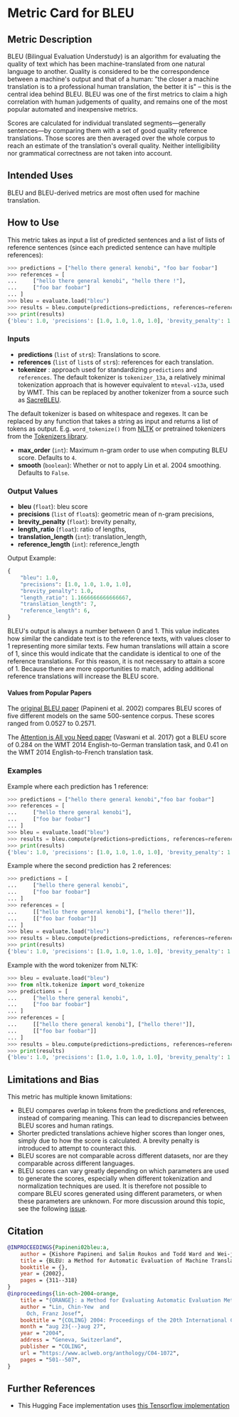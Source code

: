 # Metric Card for BLEU

## Metric Description
BLEU (Bilingual Evaluation Understudy) is an algorithm for evaluating the quality of text which has been machine-translated from one natural language to another. Quality is considered to be the correspondence between a machine's output and that of a human: "the closer a machine translation is to a professional human translation, the better it is" – this is the central idea behind BLEU. BLEU was one of the first metrics to claim a high correlation with human judgements of quality, and remains one of the most popular automated and inexpensive metrics.

Scores are calculated for individual translated segments—generally sentences—by comparing them with a set of good quality reference translations. Those scores are then averaged over the whole corpus to reach an estimate of the translation's overall quality. Neither intelligibility nor grammatical correctness are not taken into account.

## Intended Uses
BLEU and BLEU-derived metrics are most often used for machine translation.

## How to Use

This metric takes as input a list of predicted sentences and a list of lists of reference sentences (since each predicted sentence can have multiple references):

```python
>>> predictions = ["hello there general kenobi", "foo bar foobar"]
>>> references = [
...     ["hello there general kenobi", "hello there !"],
...     ["foo bar foobar"]
... ]
>>> bleu = evaluate.load("bleu")
>>> results = bleu.compute(predictions=predictions, references=references)
>>> print(results)
{'bleu': 1.0, 'precisions': [1.0, 1.0, 1.0, 1.0], 'brevity_penalty': 1.0, 'length_ratio': 1.1666666666666667, 'translation_length': 7, 'reference_length': 6}
```

### Inputs

- **predictions** (`list` of `str`s): Translations to score.
- **references** (`list` of `list`s of `str`s): references for each translation.
- **tokenizer** : approach used for standardizing `predictions` and `references`.
    The default tokenizer is `tokenizer_13a`, a relatively minimal tokenization approach that is however equivalent to `mteval-v13a`, used by WMT.
    This can be replaced by another tokenizer from a source such as [SacreBLEU](https://github.com/mjpost/sacrebleu/tree/master/sacrebleu/tokenizers).

The default tokenizer is based on whitespace and regexes. It can be replaced by any function that takes a string as input and returns a list of tokens as output. E.g. `word_tokenize()` from [NLTK](https://www.nltk.org/api/nltk.tokenize.html) or pretrained tokenizers from the [Tokenizers library](https://huggingface.co/docs/tokenizers/index).

- **max_order** (`int`): Maximum n-gram order to use when computing BLEU score. Defaults to `4`.
- **smooth** (`boolean`): Whether or not to apply Lin et al. 2004 smoothing. Defaults to `False`.

### Output Values

- **bleu** (`float`): bleu score
- **precisions** (`list` of `float`s): geometric mean of n-gram precisions,
- **brevity_penalty** (`float`): brevity penalty,
- **length_ratio** (`float`): ratio of lengths,
- **translation_length** (`int`): translation_length,
- **reference_length** (`int`): reference_length

Output Example:
```python
{
    "bleu": 1.0,
    "precisions": [1.0, 1.0, 1.0, 1.0],
    "brevity_penalty": 1.0,
    "length_ratio": 1.1666666666666667,
    "translation_length": 7,
    "reference_length": 6,
}
```

BLEU's output is always a number between 0 and 1. This value indicates how similar the candidate text is to the reference texts, with values closer to 1 representing more similar texts. Few human translations will attain a score of 1, since this would indicate that the candidate is identical to one of the reference translations. For this reason, it is not necessary to attain a score of 1. Because there are more opportunities to match, adding additional reference translations will increase the BLEU score.

#### Values from Popular Papers
The [original BLEU paper](https://aclanthology.org/P02-1040/) (Papineni et al. 2002) compares BLEU scores of five different models on the same 500-sentence corpus. These scores ranged from 0.0527 to 0.2571.

The [Attention is All you Need paper](https://proceedings.neurips.cc/paper/2017/file/3f5ee243547dee91fbd053c1c4a845aa-Paper.pdf) (Vaswani et al. 2017) got a BLEU score of 0.284 on the WMT 2014 English-to-German translation task, and 0.41 on the WMT 2014 English-to-French translation task.

### Examples

Example where each prediction has 1 reference:
```python
>>> predictions = ["hello there general kenobi","foo bar foobar"]
>>> references = [
...     ["hello there general kenobi"],
...     ["foo bar foobar"]
... ]
>>> bleu = evaluate.load("bleu")
>>> results = bleu.compute(predictions=predictions, references=references)
>>> print(results)
{'bleu': 1.0, 'precisions': [1.0, 1.0, 1.0, 1.0], 'brevity_penalty': 1.0, 'length_ratio': 1.0, 'translation_length': 7, 'reference_length': 7}
```

Example where the second prediction has 2 references:
```python
>>> predictions = [
...     ["hello there general kenobi",
...     ["foo bar foobar"]
... ]
>>> references = [
...     [["hello there general kenobi"], ["hello there!"]],
...     [["foo bar foobar"]]
... ]
>>> bleu = evaluate.load("bleu")
>>> results = bleu.compute(predictions=predictions, references=references)
>>> print(results)
{'bleu': 1.0, 'precisions': [1.0, 1.0, 1.0, 1.0], 'brevity_penalty': 1.0, 'length_ratio': 1.1666666666666667, 'translation_length': 7, 'reference_length': 6}
```

Example with the word tokenizer from NLTK:
```python
>>> bleu = evaluate.load("bleu")
>>> from nltk.tokenize import word_tokenize
>>> predictions = [
...     ["hello there general kenobi",
...     ["foo bar foobar"]
... ]
>>> references = [
...     [["hello there general kenobi"], ["hello there!"]],
...     [["foo bar foobar"]]
... ]
>>> results = bleu.compute(predictions=predictions, references=references, tokenizer=word_tokenize)
>>> print(results)
{'bleu': 1.0, 'precisions': [1.0, 1.0, 1.0, 1.0], 'brevity_penalty': 1.0, 'length_ratio': 1.1666666666666667, 'translation_length': 7, 'reference_length': 6}
```

## Limitations and Bias
This metric has multiple known limitations:
- BLEU compares overlap in tokens from the predictions and references, instead of comparing meaning. This can lead to discrepancies between BLEU scores and human ratings.
- Shorter predicted translations achieve higher scores than longer ones, simply due to how the score is calculated. A brevity penalty is introduced to attempt to counteract this.
- BLEU scores are not comparable across different datasets, nor are they comparable across different languages.
- BLEU scores can vary greatly depending on which parameters are used to generate the scores, especially when different tokenization and normalization techniques are used. It is therefore not possible to compare BLEU scores generated using different parameters, or when these parameters are unknown. For more discussion around this topic, see the following [issue](https://github.com/huggingface/datasets/issues/137).

## Citation
```bibtex
@INPROCEEDINGS{Papineni02bleu:a,
    author = {Kishore Papineni and Salim Roukos and Todd Ward and Wei-jing Zhu},
    title = {BLEU: a Method for Automatic Evaluation of Machine Translation},
    booktitle = {},
    year = {2002},
    pages = {311--318}
}
@inproceedings{lin-och-2004-orange,
    title = "{ORANGE}: a Method for Evaluating Automatic Evaluation Metrics for Machine Translation",
    author = "Lin, Chin-Yew  and
      Och, Franz Josef",
    booktitle = "{COLING} 2004: Proceedings of the 20th International Conference on Computational Linguistics",
    month = "aug 23{--}aug 27",
    year = "2004",
    address = "Geneva, Switzerland",
    publisher = "COLING",
    url = "https://www.aclweb.org/anthology/C04-1072",
    pages = "501--507",
}
```

## Further References
- This Hugging Face implementation uses [this Tensorflow implementation](https://github.com/tensorflow/nmt/blob/master/nmt/scripts/bleu.py)
